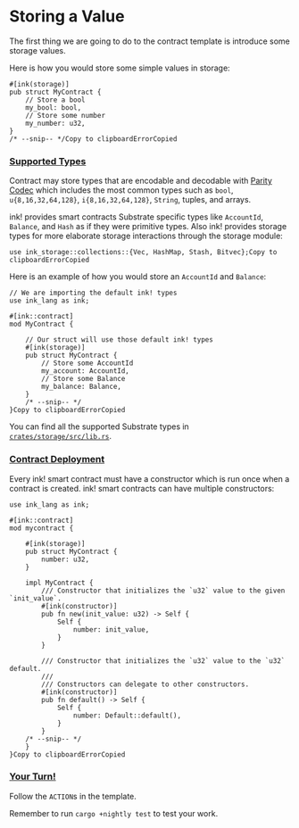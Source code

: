 # Storing a Value

The first thing we are going to do to the contract template is introduce some storage values.

Here is how you would store some simple values in storage:

```text
#[ink(storage)]
pub struct MyContract {
    // Store a bool
    my_bool: bool,
    // Store some number
    my_number: u32,
}
/* --snip-- */Copy to clipboardErrorCopied
```

### [Supported Types](https://substrate.dev/substrate-contracts-workshop/#/1/storing-a-value?id=supported-types) <a id="supported-types"></a>

Contract may store types that are encodable and decodable with [Parity Codec](https://github.com/paritytech/parity-codec) which includes the most common types such as `bool`, `u{8,16,32,64,128}`, `i{8,16,32,64,128}`, `String`, tuples, and arrays.

ink! provides smart contracts Substrate specific types like `AccountId`, `Balance`, and `Hash` as if they were primitive types. Also ink! provides storage types for more elaborate storage interactions through the storage module:

```text
use ink_storage::collections::{Vec, HashMap, Stash, Bitvec};Copy to clipboardErrorCopied
```

Here is an example of how you would store an `AccountId` and `Balance`:

```text
// We are importing the default ink! types
use ink_lang as ink;

#[ink::contract]
mod MyContract {

    // Our struct will use those default ink! types
    #[ink(storage)]
    pub struct MyContract {
        // Store some AccountId
        my_account: AccountId,
        // Store some Balance
        my_balance: Balance,
    }
    /* --snip-- */
}Copy to clipboardErrorCopied
```

You can find all the supported Substrate types in [`crates/storage/src/lib.rs`](https://github.com/paritytech/ink/blob/master/crates/storage/src/lib.rs).

### [Contract Deployment](https://substrate.dev/substrate-contracts-workshop/#/1/storing-a-value?id=contract-deployment) <a id="contract-deployment"></a>

Every ink! smart contract must have a constructor which is run once when a contract is created. ink! smart contracts can have multiple constructors:

```text
use ink_lang as ink;

#[ink::contract]
mod mycontract {

    #[ink(storage)]
    pub struct MyContract {
        number: u32,
    }

    impl MyContract {
        /// Constructor that initializes the `u32` value to the given `init_value`.
        #[ink(constructor)]
        pub fn new(init_value: u32) -> Self {
            Self {
                number: init_value,
            }
        }

        /// Constructor that initializes the `u32` value to the `u32` default.
        ///
        /// Constructors can delegate to other constructors.
        #[ink(constructor)]
        pub fn default() -> Self {
            Self {
                number: Default::default(),
            }
        }
    /* --snip-- */
    }
}Copy to clipboardErrorCopied
```

### [Your Turn!](https://substrate.dev/substrate-contracts-workshop/#/1/storing-a-value?id=your-turn) <a id="your-turn"></a>

Follow the `ACTION`s in the template.

Remember to run `cargo +nightly test` to test your work.[  
](https://substrate.dev/substrate-contracts-workshop/#/1/contract-template)

